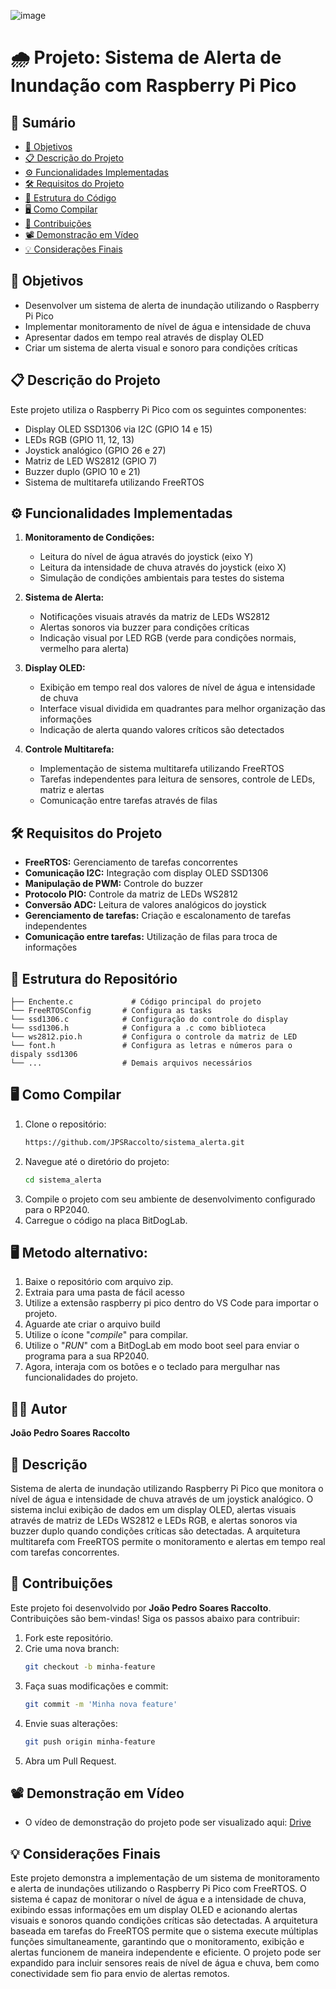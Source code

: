![image](https://github.com/user-attachments/assets/f2a5c9b8-6208-4723-8f46-1d74be421827)

# 🌧️ Projeto: Sistema de Alerta de Inundação com Raspberry Pi Pico

## 📑 Sumário
- [🎯 Objetivos](#-objetivos)
- [📋 Descrição do Projeto](#-descrição-do-projeto)
- [⚙️ Funcionalidades Implementadas](#️-funcionalidades-implementadas)
- [🛠️ Requisitos do Projeto](#️-requisitos-do-projeto)
- [📂 Estrutura do Código](#-estrutura-do-código)
- [🖥️ Como Compilar](#️-como-compilar)
- [🤝 Contribuições](#-contribuições)
- [📽️ Demonstração em Vídeo](#️-demonstração-em-vídeo)
- [💡 Considerações Finais](#-considerações-finais)

## 🎯 Objetivos
- Desenvolver um sistema de alerta de inundação utilizando o Raspberry Pi Pico
- Implementar monitoramento de nível de água e intensidade de chuva
- Apresentar dados em tempo real através de display OLED
- Criar um sistema de alerta visual e sonoro para condições críticas

## 📋 Descrição do Projeto
Este projeto utiliza o Raspberry Pi Pico com os seguintes componentes:
- Display OLED SSD1306 via I2C (GPIO 14 e 15)
- LEDs RGB (GPIO 11, 12, 13)
- Joystick analógico (GPIO 26 e 27)
- Matriz de LED WS2812 (GPIO 7)
- Buzzer duplo (GPIO 10 e 21)
- Sistema de multitarefa utilizando FreeRTOS

## ⚙️ Funcionalidades Implementadas
1. **Monitoramento de Condições:**
   - Leitura do nível de água através do joystick (eixo Y)
   - Leitura da intensidade de chuva através do joystick (eixo X)
   - Simulação de condições ambientais para testes do sistema

2. **Sistema de Alerta:**
   - Notificações visuais através da matriz de LEDs WS2812
   - Alertas sonoros via buzzer para condições críticas
   - Indicação visual por LED RGB (verde para condições normais, vermelho para alerta)

3. **Display OLED:**
   - Exibição em tempo real dos valores de nível de água e intensidade de chuva
   - Interface visual dividida em quadrantes para melhor organização das informações
   - Indicação de alerta quando valores críticos são detectados

4. **Controle Multitarefa:**
   - Implementação de sistema multitarefa utilizando FreeRTOS
   - Tarefas independentes para leitura de sensores, controle de LEDs, matriz e alertas
   - Comunicação entre tarefas através de filas

## 🛠️ Requisitos do Projeto
- **FreeRTOS:** Gerenciamento de tarefas concorrentes
- **Comunicação I2C:** Integração com display OLED SSD1306
- **Manipulação de PWM:** Controle do buzzer
- **Protocolo PIO:** Controle da matriz de LEDs WS2812
- **Conversão ADC:** Leitura de valores analógicos do joystick
- **Gerenciamento de tarefas:** Criação e escalonamento de tarefas independentes
- **Comunicação entre tarefas:** Utilização de filas para troca de informações


## 📂 Estrutura do Repositório
```
├── Enchente.c             # Código principal do projeto
└── FreeRTOSConfig       # Configura as tasks
└── ssd1306.c            # Configuração do controle do display
└── ssd1306.h            # Configura a .c como biblioteca
└── ws2812.pio.h         # Configura o controle da matriz de LED
└── font.h               # Configura as letras e números para o dispaly ssd1306
└── ...                  # Demais arquivos necessários
```

## 🖥️ Como Compilar
1. Clone o repositório:
   ```bash
   https://github.com/JPSRaccolto/sistema_alerta.git
   ```
2. Navegue até o diretório do projeto:
   ```bash
   cd sistema_alerta
   ```
3. Compile o projeto com seu ambiente de desenvolvimento configurado para o RP2040.
4. Carregue o código na placa BitDogLab.

## 🖥️ Metodo alternativo:
1. Baixe o repositório com arquivo zip.
2. Extraia para uma pasta de fácil acesso
3. Utilize a extensão raspberry pi pico dentro do VS Code para importar o projeto.
4. Aguarde ate criar o arquivo build
5. Utilize o ícone "_compile_" para compilar.
6. Utilize o "_RUN_" com a BitDogLab em modo boot seel para enviar o programa para a sua RP2040.
7. Agora, interaja com os botões e o teclado para mergulhar nas funcionalidades do projeto.

## 🧑‍💻 Autor
**João Pedro Soares Raccolto**

## 📝 Descrição
Sistema de alerta de inundação utilizando Raspberry Pi Pico que monitora o nível de água e intensidade de chuva através de um joystick analógico. O sistema inclui exibição de dados em um display OLED, alertas visuais através de matriz de LEDs WS2812 e LEDs RGB, e alertas sonoros via buzzer duplo quando condições críticas são detectadas. A arquitetura multitarefa com FreeRTOS permite o monitoramento e alertas em tempo real com tarefas concorrentes.

## 🤝 Contribuições
Este projeto foi desenvolvido por **João Pedro Soares Raccolto**.
Contribuições são bem-vindas! Siga os passos abaixo para contribuir:

1. Fork este repositório.
2. Crie uma nova branch:
   ```bash
   git checkout -b minha-feature
   ```
3. Faça suas modificações e commit:
   ```bash
   git commit -m 'Minha nova feature'
   ```
4. Envie suas alterações:
   ```bash
   git push origin minha-feature
   ```
5. Abra um Pull Request.

## 📽️ Demonstração em Vídeo
- O vídeo de demonstração do projeto pode ser visualizado aqui: [Drive](https://drive.google.com/file/d/1IUb76yNS-3-cBh5DgnDbzbEdSQXPKAor/view?usp=sharing)

## 💡 Considerações Finais
Este projeto demonstra a implementação de um sistema de monitoramento e alerta de inundações utilizando o Raspberry Pi Pico com FreeRTOS. O sistema é capaz de monitorar o nível de água e a intensidade de chuva, exibindo essas informações em um display OLED e acionando alertas visuais e sonoros quando condições críticas são detectadas.
A arquitetura baseada em tarefas do FreeRTOS permite que o sistema execute múltiplas funções simultaneamente, garantindo que o monitoramento, exibição e alertas funcionem de maneira independente e eficiente. O projeto pode ser expandido para incluir sensores reais de nível de água e chuva, bem como conectividade sem fio para envio de alertas remotos.

